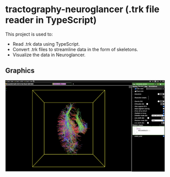 # tractography-neuroglancer (.trk file reader in TypeScript)

This project is used to:
- Read .trk data using TypeScript.
- Convert .trk files to streamline data in the form of skeletons.
- Visualize the data in Neuroglancer.

## Graphics
![Track Visualization](src/gfx/track_visualization.png "Visualizing Track Data")

